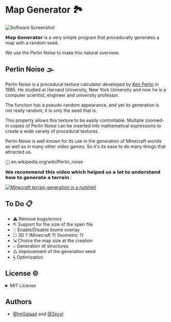 
# Map Generator 🏞

![Software Screenshot](https://raw.githubusercontent.com/ImGalaad/map-generator-python/main/illustration.png)


𝗠𝗮𝗽 𝗚𝗲𝗻𝗲𝗿𝗮𝘁𝗼𝗿 is a very simple program that procedurally generates a map with a random seed.

We use the Perlin Noise to make this natural overview.

## Perlin Noise 🌫

Perlin Noise is a procedural texture calculator developed by [Ken Perlin](https://fr.wikipedia.org/wiki/Ken_Perlin) in 1985.
He studied at Harvard University, New York University and now he is a computer scientist, engineer and university professor.

The function has a pseudo-random appearance, and yet its generation is not really random, it is only the seed that is. 

This property allows this texture to be easily controllable. Multiple zoomed-in copies of Perlin Noise can be inserted into mathematical expressions to create a wide variety of procedural textures.

Perlin Noise is well known for its use in the generation of Minecraft worlds as well as in many other video games. So it's its ease to do many things that attracted us.

ⓘ en.wikipedia.org/wiki/Perlin_noise

𝗪𝗲 𝗿𝗲𝗰𝗼𝗺𝗺𝗲𝗻𝗱 𝘁𝗵𝗶𝘀 𝘃𝗶𝗱𝗲𝗼 𝘄𝗵𝗶𝗰𝗵 𝗵𝗲𝗹𝗽𝗲𝗱 𝘂𝘀 𝗮 𝗹𝗼𝘁 𝘁𝗼 𝘂𝗻𝗱𝗲𝗿𝘀𝘁𝗮𝗻𝗱 𝗵𝗼𝘄 𝘁𝗼 𝗴𝗲𝗻𝗲𝗿𝗮𝘁𝗲 𝗮 𝘁𝗲𝗿𝗿𝗮𝗶𝗻 :

[![Minecraft terrain generation in a nutshell](https://i.ytimg.com/vi/CSa5O6knuwI/hq720.jpg?sqp=-oaymwEjCOgCEMoBSFryq4qpAxUIARUAAAAAGAElAADIQj0AgKJDeAE=&rs=AOn4CLAoVapZn5yk4Q3Fuzg02yRb0bNeBQ)](https://youtu.be/CSa5O6knuwI)
## To Do 📋

- ⚠ Remove bugs/errors
- ⇱ Support for the size of the open file
- ░ Enable/Disable biome overlay
- ⬡ 3D ? (Minecraft ?) (Isometric ?)
- ⇲ Choice the map size at the creation
- ⌂ Generation of structures
- △ Improvement of the generation seed
- ϟ Optimization
## License ©

<details close>
<summary> MIT License </summary>

Copyright (c) 2022

Permission is hereby granted, free of charge, to any person obtaining a copy
of this software and associated documentation files (the "Software"), to deal
in the Software without restriction, including without limitation the rights
to use, copy, modify, merge, publish, distribute, sublicense, and/or sell
copies of the Software, and to permit persons to whom the Software is
furnished to do so, subject to the following conditions:

The above copyright notice and this permission notice shall be included in all
copies or substantial portions of the Software.

THE SOFTWARE IS PROVIDED "AS IS", WITHOUT WARRANTY OF ANY KIND, EXPRESS OR
IMPLIED, INCLUDING BUT NOT LIMITED TO THE WARRANTIES OF MERCHANTABILITY,
FITNESS FOR A PARTICULAR PURPOSE AND NONINFRINGEMENT. IN NO EVENT SHALL THE
AUTHORS OR COPYRIGHT HOLDERS BE LIABLE FOR ANY CLAIM, DAMAGES OR OTHER
LIABILITY, WHETHER IN AN ACTION OF CONTRACT, TORT OR OTHERWISE, ARISING FROM,
OUT OF OR IN CONNECTION WITH THE SOFTWARE OR THE USE OR OTHER DEALINGS IN THE
SOFTWARE. 

https://choosealicense.com/licenses/mit/
</h5></details>

## Authors

- [@ImGalaad](https://www.github.com/ImGalaad) and [@Zecyl](https://www.github.com/Zecyl)
